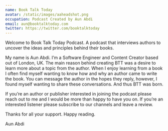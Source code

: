 ```yaml
---
name: Book Talk Today
avatar: /static/images/aaheadshot.png
occupation: Podcast Created by Aun Abdi
email: aun@booktalktoday.com
twitter: https://twitter.com/booktalktoday
---
```


Welcome to Book Talk Today Podcast. A podcast that interviews authors to uncover the ideas and principles behind their books.

My name is Aun Abdi. I’m a Software Engineer and Content Creator based out of London, UK. The main reason behind creating BTT was a desire to learn more about a topic from the author. When I enjoy learning from a book I often find myself wanting to know how and why an author came to write the book. You can message the author in the hopes they reply, however, I found myself wanting to share these conversations. And thus BTT was born.

If you’re an author or publisher interested in joining the podcast please reach out to me and I would be more than happy to have you on. If you’re an interested listener please subscribe to our channels and leave a review.

Thanks for all your support. Happy reading.

Aun Abdi
